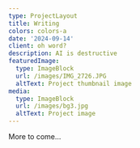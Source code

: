 ```yaml
---
type: ProjectLayout
title: Writing
colors: colors-a
date: '2024-09-14'
client: oh word?
description: AI is destructive
featuredImage:
  type: ImageBlock
  url: /images/IMG_2726.JPG
  altText: Project thumbnail image
media:
  type: ImageBlock
  url: /images/bg3.jpg
  altText: Project image
---
```

More to come...

